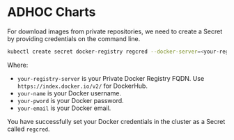# ADHOC Charts

For download images from private repositories, we need to create a Secret by providing credentials on the command line.

``` bash
kubectl create secret docker-registry regcred --docker-server=<your-registry-server> --docker-username=<your-name> --docker-password=<your-pword> --docker-email=<your-email>
```

Where:

* `your-registry-server` is your Private Docker Registry FQDN. Use `https://index.docker.io/v2/` for DockerHub.
* `your-name` is your Docker username.
* `your-pword` is your Docker password.
* `your-email` is your Docker email.

You have successfully set your Docker credentials in the cluster as a Secret called `regcred`.
